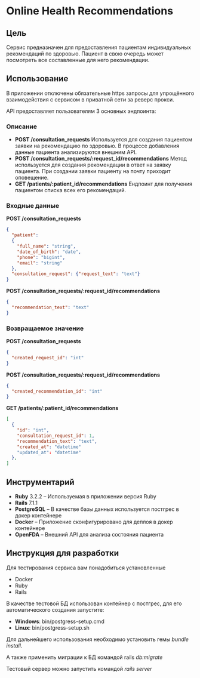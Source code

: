 # Online Health Recommendations
## Цель

Сервис предназначен для предоставления пациентам индивидуальных рекомендаций по здоровью. Пациент в свою очередь может посмотреть все составленные для него рекомендации.

## Использование

В приложении отключены обязательные https запросы для упрощённого взаимодействия с сервисом в приватной сети за реверс прокси.

API предоставляет пользователям 3 основных эндпоинта:

### Описание

- **POST /consultation_requests** Используется для создания пациентом заявки на рекомендацию по здоровью. В процессе добавления данные пациента анализируются внешним API.
- **POST /consultation_requests/:request_id/recommendations** Метод используется для создания рекомендации в ответ на заявку пациента. При создании заявки пациенту на почту приходит оповещение.
- **GET /patients/:patient_id/recommendations** Ендпоинт для получения пациентом списка всех его рекомендаций.

### Входные данные

**POST /consultation_requests**
``` json
{
  "patient":
  {
    "full_name": "string",
    "date_of_birth": "date",
    "phone": "bigint",
    "email": "string"
  },
  "consultation_request": {"request_text": "text"}
}
```
**POST /consultation_requests/:request_id/recommendations**
``` json
{
  "recommendation_text": "text"
}
```

### Возвращаемое значение

**POST /consultation_requests** 
``` json 
{
  "created_request_id": "int"
}
```

**POST /consultation_requests/:request_id/recommendations**
``` json
{
  "created_recommendation_id": "int"
}
```
**GET /patients/:patient_id/recommendations**
``` json
[
  {
    "id": "int",
    "consultation_request_id": 1,
    "recommendation_text": "text",
    "created_at": "datetime"
    "updated_at": "datetime"
  },
]
```
## Инструментарий

- **Ruby** 3.2.2 – Используемая в приложении версия Ruby
- **Rails** 7.1.1
- **PostgreSQL** – В качестве базы данных используется постгрес в докер контейнере
- **Docker** – Приложение сконфигурировано для деплоя в докер контейнере
- **OpenFDA** – Внешний API для анализа состояния пациента

## Инструкция для разработки

Для тестирования сервиса вам понадобиться установленные

- Docker
- Ruby
- Rails

В качестве тестовой БД использован контейнер с постгрес, для его автоматического создания запустите:

- **Windows**: bin/postgress-setup.cmd
- **Linux**: bin/postgress-setup.sh

Для дальнейшего использования необходимо установить гемы *bundle install*.

А также применить миграции к БД командой rails *db:migrate*

Тестовый сервер можно запустить командой *rails server*
